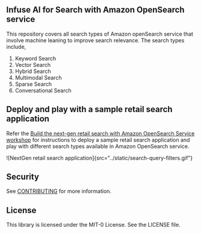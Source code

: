 ## Infuse AI for Search with Amazon OpenSearch service

This repository covers all search types of Amazon openSearch service that involve machine leaning to improve search relevance. The search types include,

1. Keyword Search
2. Vector Search
3. Hybrid Search
4. Multimodal Search
5. Sparse Search
6. Conversational Search

## Deploy and play with a sample retail search application

Refer the [Build the next-gen retail search with Amazon OpenSearch Service workshop](https://catalog.workshops.aws/opensearch-ml-search/en-US) for instructions to deploy a sample retail search application and play with different search types available in Amazon OpenSearch service.

![NextGen retail search application]{src="../static/search-query-filters.gif"}


## Security

See [CONTRIBUTING](CONTRIBUTING.md#security-issue-notifications) for more information.

## License

This library is licensed under the MIT-0 License. See the LICENSE file.


